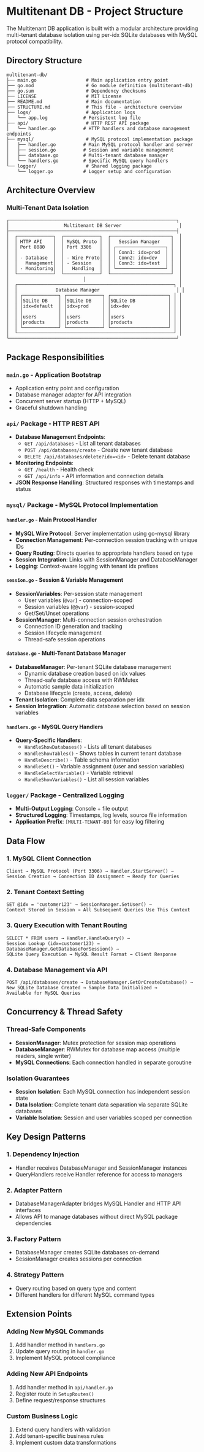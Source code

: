 # Multitenant DB - Project Structure

The Multitenant DB application is built with a modular architecture providing multi-tenant database isolation using per-idx SQLite databases with MySQL protocol compatibility.

## Directory Structure

```
multitenant-db/
├── main.go                  # Main application entry point
├── go.mod                   # Go module definition (multitenant-db)
├── go.sum                   # Dependency checksums
├── LICENSE                  # MIT License
├── README.md                # Main documentation
├── STRUCTURE.md             # This file - architecture overview
├── logs/                    # Application logs
│   └── app.log             # Persistent log file
├── api/                     # HTTP REST API package
│   └── handler.go          # HTTP handlers and database management endpoints
├── mysql/                   # MySQL protocol implementation package
│   ├── handler.go          # Main MySQL protocol handler and server
│   ├── session.go          # Session and variable management
│   ├── database.go         # Multi-tenant database manager
│   └── handlers.go         # Specific MySQL query handlers
└── logger/                  # Shared logging package
    └── logger.go           # Logger setup and configuration
```

## Architecture Overview

### Multi-Tenant Data Isolation
```
┌─────────────────────────────────────────────────────────────┐
│                    Multitenant DB Server                     │
├─────────────────────────────────────────────────────────────┤
│  ┌─────────────┐  ┌─────────────┐  ┌──────────────────────┐  │
│  │ HTTP API    │  │ MySQL Proto │  │   Session Manager    │  │
│  │ Port 8080   │  │ Port 3306   │  │ ┌──────────────────┐ │  │
│  │             │  │             │  │ │ Conn1: idx=prod  │ │  │
│  │ - Database  │  │ - Wire Proto│  │ │ Conn2: idx=dev   │ │  │
│  │   Management│  │ - Session   │  │ │ Conn3: idx=test  │ │  │
│  │ - Monitoring│  │   Handling  │  │ └──────────────────┘ │  │
│  └─────────────┘  └─────────────┘  └──────────────────────┘  │
│                           │                                  │
│  ┌─────────────────────────────────────────────────────────┐ │
│  │              Database Manager                            │ │
│  │ ┌─────────────┐ ┌─────────────┐ ┌─────────────────────┐ │ │
│  │ │SQLite DB    │ │SQLite DB    │ │SQLite DB            │ │ │
│  │ │idx=default  │ │idx=prod     │ │idx=dev              │ │ │
│  │ │             │ │             │ │                     │ │ │
│  │ │users        │ │users        │ │users                │ │ │
│  │ │products     │ │products     │ │products             │ │ │
│  │ └─────────────┘ └─────────────┘ └─────────────────────┘ │ │
│  └─────────────────────────────────────────────────────────┘ │
└─────────────────────────────────────────────────────────────┘
```

## Package Responsibilities

### `main.go` - Application Bootstrap
- Application entry point and configuration
- Database manager adapter for API integration
- Concurrent server startup (HTTP + MySQL)
- Graceful shutdown handling

### `api/` Package - HTTP REST API
- **Database Management Endpoints**:
  - `GET /api/databases` - List all tenant databases
  - `POST /api/databases/create` - Create new tenant database
  - `DELETE /api/databases/delete?idx=<id>` - Delete tenant database
- **Monitoring Endpoints**:
  - `GET /health` - Health check
  - `GET /api/info` - API information and connection details
- **JSON Response Handling**: Structured responses with timestamps and status

### `mysql/` Package - MySQL Protocol Implementation

#### `handler.go` - Main Protocol Handler
- **MySQL Wire Protocol**: Server implementation using go-mysql library
- **Connection Management**: Per-connection session tracking with unique IDs
- **Query Routing**: Directs queries to appropriate handlers based on type
- **Session Integration**: Links with SessionManager and DatabaseManager
- **Logging**: Context-aware logging with tenant idx prefixes

#### `session.go` - Session & Variable Management
- **SessionVariables**: Per-session state management
  - User variables (`@var`) - connection-scoped
  - Session variables (`@@var`) - session-scoped
  - Get/Set/Unset operations
- **SessionManager**: Multi-connection session orchestration
  - Connection ID generation and tracking
  - Session lifecycle management
  - Thread-safe session operations

#### `database.go` - Multi-Tenant Database Manager
- **DatabaseManager**: Per-tenant SQLite database management
  - Dynamic database creation based on idx values
  - Thread-safe database access with RWMutex
  - Automatic sample data initialization
  - Database lifecycle (create, access, delete)
- **Tenant Isolation**: Complete data separation per idx
- **Session Integration**: Automatic database selection based on session variables

#### `handlers.go` - MySQL Query Handlers
- **Query-Specific Handlers**:
  - `HandleShowDatabases()` - Lists all tenant databases
  - `HandleShowTables()` - Shows tables in current tenant database
  - `HandleDescribe()` - Table schema information
  - `HandleSet()` - Variable assignment (user and session variables)
  - `HandleSelectVariable()` - Variable retrieval
  - `HandleShowVariables()` - List all session variables

### `logger/` Package - Centralized Logging
- **Multi-Output Logging**: Console + file output
- **Structured Logging**: Timestamps, log levels, source file information
- **Application Prefix**: `[MULTI-TENANT-DB]` for easy log filtering

## Data Flow

### 1. MySQL Client Connection
```
Client → MySQL Protocol (Port 3306) → Handler.StartServer() → 
Session Creation → Connection ID Assignment → Ready for Queries
```

### 2. Tenant Context Setting
```
SET @idx = 'customer123' → SessionManager.SetUser() → 
Context Stored in Session → All Subsequent Queries Use This Context
```

### 3. Query Execution with Tenant Routing
```
SELECT * FROM users → Handler.HandleQuery() → 
Session Lookup (idx=customer123) → DatabaseManager.GetDatabaseForSession() → 
SQLite Query Execution → MySQL Result Format → Client Response
```

### 4. Database Management via API
```
POST /api/databases/create → DatabaseManager.GetOrCreateDatabase() → 
New SQLite Database Created → Sample Data Initialized → 
Available for MySQL Queries
```

## Concurrency & Thread Safety

### Thread-Safe Components
- **SessionManager**: Mutex protection for session map operations
- **DatabaseManager**: RWMutex for database map access (multiple readers, single writer)
- **MySQL Connections**: Each connection handled in separate goroutine

### Isolation Guarantees
- **Session Isolation**: Each MySQL connection has independent session state
- **Data Isolation**: Complete tenant data separation via separate SQLite databases
- **Variable Isolation**: Session and user variables scoped per connection

## Key Design Patterns

### 1. **Dependency Injection**
- Handler receives DatabaseManager and SessionManager instances
- QueryHandlers receive Handler reference for access to managers

### 2. **Adapter Pattern**
- DatabaseManagerAdapter bridges MySQL Handler and HTTP API interfaces
- Allows API to manage databases without direct MySQL package dependencies

### 3. **Factory Pattern**
- DatabaseManager creates SQLite databases on-demand
- SessionManager creates sessions per connection

### 4. **Strategy Pattern**
- Query routing based on query type and content
- Different handlers for different MySQL command types

## Extension Points

### Adding New MySQL Commands
1. Add handler method in `handlers.go`
2. Update query routing in `handler.go`
3. Implement MySQL protocol compliance

### Adding New API Endpoints
1. Add handler method in `api/handler.go`
2. Register route in `SetupRoutes()`
3. Define request/response structures

### Custom Business Logic
1. Extend query handlers with validation
2. Add tenant-specific business rules
3. Implement custom data transformations
